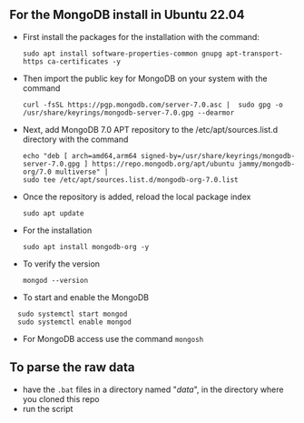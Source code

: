 ## For the MongoDB install in Ubuntu 22.04 ##

- First install the packages for the installation with the command:
  
  `sudo apt install software-properties-common gnupg apt-transport-https ca-certificates -y`
  
- Then import the public key for MongoDB on your system with the command

  `curl -fsSL https://pgp.mongodb.com/server-7.0.asc |  sudo gpg -o /usr/share/keyrings/mongodb-server-7.0.gpg --dearmor`
  
- Next, add MongoDB 7.0 APT repository to the /etc/apt/sources.list.d directory with the command
  ```
  echo "deb [ arch=amd64,arm64 signed-by=/usr/share/keyrings/mongodb-server-7.0.gpg ] https://repo.mongodb.org/apt/ubuntu jammy/mongodb-org/7.0 multiverse" | 
  sudo tee /etc/apt/sources.list.d/mongodb-org-7.0.list
  ```
  
- Once the repository is added, reload the local package index

  `sudo apt update`
  
- For the installation

  `sudo apt install mongodb-org -y`

- To verify the version

  `mongod --version`

- To start and enable the MongoDB
```
  sudo systemctl start mongod
  sudo systemctl enable mongod
```

- For MongoDB access use the command 
  `mongosh`

## To parse the raw data ##

- have the `.bat` files in a directory named "_data_", in the directory where you cloned this repo
- run the script
